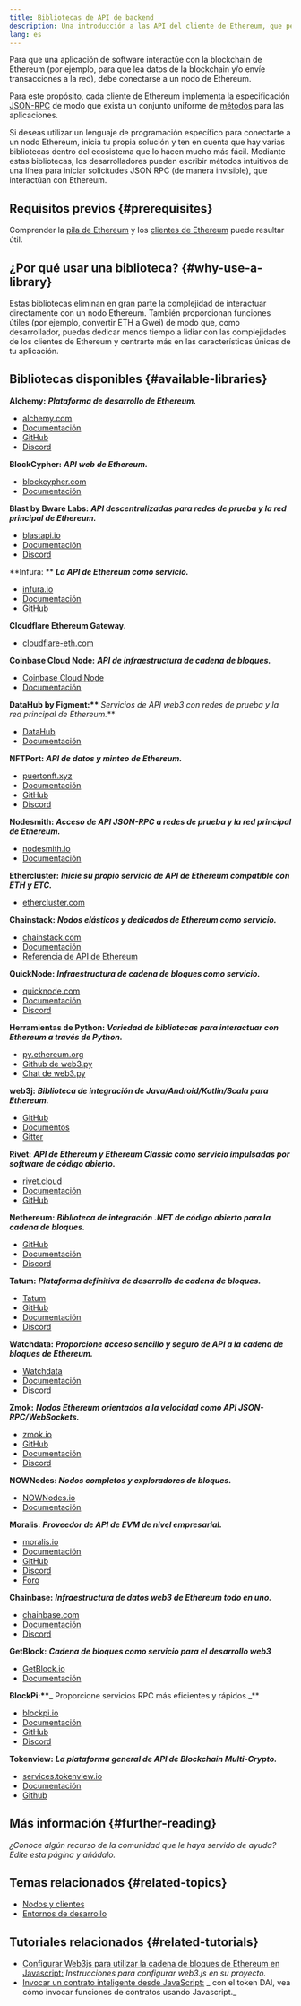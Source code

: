 ```yaml
---
title: Bibliotecas de API de backend
description: Una introducción a las API del cliente de Ethereum, que permiten interactuar con la blockchain desde tu aplicación.
lang: es
---
```


Para que una aplicación de software interactúe con la blockchain de Ethereum (por ejemplo, para que lea datos de la blockchain y/o envíe transacciones a la red), debe conectarse a un nodo de Ethereum.

Para este propósito, cada cliente de Ethereum implementa la especificación [JSON-RPC](/developers/docs/apis/json-rpc/) de modo que exista un conjunto uniforme de [métodos](/developers/docs/apis/json-rpc/#json-rpc-methods) para las aplicaciones.

Si deseas utilizar un lenguaje de programación específico para conectarte a un nodo Ethereum, inicia tu propia solución y ten en cuenta que hay varias bibliotecas dentro del ecosistema que lo hacen mucho más fácil. Mediante estas bibliotecas, los desarrolladores pueden escribir métodos intuitivos de una línea para iniciar solicitudes JSON RPC (de manera invisible), que interactúan con Ethereum.

## Requisitos previos {#prerequisites}

Comprender la [pila de Ethereum](/developers/docs/ethereum-stack/) y los [clientes de Ethereum](/developers/docs/nodes-and-clients/) puede resultar útil.

## ¿Por qué usar una biblioteca? {#why-use-a-library}

Estas bibliotecas eliminan en gran parte la complejidad de interactuar directamente con un nodo Ethereum. También proporcionan funciones útiles (por ejemplo, convertir ETH a Gwei) de modo que, como desarrollador, puedas dedicar menos tiempo a lidiar con las complejidades de los clientes de Ethereum y centrarte más en las características únicas de tu aplicación.

## Bibliotecas disponibles {#available-libraries}

**Alchemy:** **_Plataforma de desarrollo de Ethereum._**

- [alchemy.com](https://www.alchemy.com/)
- [Documentación](https://docs.alchemyapi.io/)
- [GitHub](https://github.com/alchemyplatform)
- [Discord](https://discord.com/invite/A39JVCM)

**BlockCypher:** **_API web de Ethereum._**

- [blockcypher.com](https://www.blockcypher.com/)
- [Documentación](https://www.blockcypher.com/dev/ethereum/)

**Blast by Bware Labs:** **_API descentralizadas para redes de prueba y la red principal de Ethereum._**

- [blastapi.io](https://blastapi.io/)
- [Documentación](https://docs.blastapi.io)
- [Discord](https://discord.com/invite/VPkWESgtvV)

**Infura: ** **_La API de Ethereum como servicio._**

- [infura.io](https://infura.io)
- [Documentación](https://infura.io/docs)
- [GitHub](https://github.com/INFURA)

**Cloudflare Ethereum Gateway.**

- [cloudflare-eth.com](https://cloudflare-eth.com)

**Coinbase Cloud Node:** **_API de infraestructura de cadena de bloques._**

- [Coinbase Cloud Node](https://www.coinbase.com/cloud/products/node)
- [Documentación](https://docs.cloud.coinbase.com/node/reference/welcome-to-node)

**DataHub by Figment:\*\*** _Servicios de API web3 con redes de prueba y la red principal de Ethereum._\*\*

- [DataHub](https://www.figment.io/datahub)
- [Documentación](https://docs.figment.io/introduction/what-is-datahub)

**NFTPort:** **_API de datos y minteo de Ethereum._**

- [puertonft.xyz](https://www.nftport.xyz/)
- [Documentación](https://docs.nftport.xyz/)
- [GitHub](https://github.com/nftport/)
- [Discord](https://discord.com/invite/K8nNrEgqhE)

**Nodesmith:** **_Acceso de API JSON-RPC a redes de prueba y la red principal de Ethereum._**

- [nodesmith.io](https://nodesmith.io/network/ethereum/)
- [Documentación](https://nodesmith.io/docs/#/ethereum/apiRef)

**Ethercluster:** **_Inicie su propio servicio de API de Ethereum compatible con ETH y ETC._**

- [ethercluster.com](https://www.ethercluster.com/)

**Chainstack:** **_Nodos elásticos y dedicados de Ethereum como servicio._**

- [chainstack.com](https://chainstack.com)
- [Documentación](https://docs.chainstack.com)
- [Referencia de API de Ethereum](https://docs.chainstack.com/api/ethereum/ethereum-api-reference)

**QuickNode:** **_Infraestructura de cadena de bloques como servicio._**

- [quicknode.com](https://quicknode.com)
- [Documentación](https://www.quicknode.com/docs)
- [Discord](https://discord.gg/NaR7TtpvJq)

**Herramientas de Python:** **_Variedad de bibliotecas para interactuar con Ethereum a través de Python._**

- [py.ethereum.org](http://python.ethereum.org/)
- [Github de web3.py](https://github.com/ethereum/web3.py)
- [Chat de web3.py](https://gitter.im/ethereum/web3.py)

**web3j:** **_Biblioteca de integración de Java/Android/Kotlin/Scala para Ethereum._**

- [GitHub](https://github.com/web3j/web3j)
- [Documentos](https://docs.web3j.io/)
- [Gitter](https://gitter.im/web3j/web3j)

**Rivet:** **_API de Ethereum y Ethereum Classic como servicio impulsadas por software de código abierto._**

- [rivet.cloud](https://rivet.cloud)
- [Documentación](https://rivet.cloud/docs/)
- [GitHub](https://github.com/openrelayxyz/ethercattle-deployment)

**Nethereum:** **_Biblioteca de integración .NET de código abierto para la cadena de bloques._**

- [GitHub](https://github.com/Nethereum/Nethereum)
- [Documentación](http://docs.nethereum.com/en/latest/)
- [Discord](https://discord.com/invite/jQPrR58FxX)

**Tatum:** **_Plataforma definitiva de desarrollo de cadena de bloques._**

- [Tatum](https://tatum.io/)
- [GitHub](https://github.com/tatumio/)
- [Documentación](https://docs.tatum.io/)
- [Discord](https://discord.gg/EDmW3kjTC9)

**Watchdata:** **_Proporcione acceso sencillo y seguro de API a la cadena de bloques de Ethereum._**

- [Watchdata](https://watchdata.io/)
- [Documentación](https://docs.watchdata.io/)
- [Discord](https://discord.com/invite/TZRJbZ6bdn)

**Zmok:** **_Nodos Ethereum orientados a la velocidad como API JSON-RPC/WebSockets._**

- [zmok.io](https://zmok.io/)
- [GitHub](https://github.com/zmok-io)
- [Documentación](https://docs.zmok.io/)
- [Discord](https://discord.gg/fAHeh3ka6s)

**NOWNodes: _Nodos completos y exploradores de bloques._**

- [NOWNodes.io](https://nownodes.io/)
- [Documentación](https://documenter.getpostman.com/view/13630829/TVmFkLwy#intro)

**Moralis:** **_Proveedor de API de EVM de nivel empresarial._**

- [moralis.io](http://moralis.io)
- [Documentación](https://docs.moralis.io/)
- [GitHub](https://github.com/MoralisWeb3)
- [Discord](https://discord.com/invite/KYswaxwEtg)
- [Foro](https://forum.moralis.io/)

**Chainbase:** **_Infraestructura de datos web3 de Ethereum todo en uno._**

- [chainbase.com](https://chainbase.com/)
- [Documentación](https://docs.chainbase.com/)
- [Discord](https://discord.gg/Wx6qpqz4AF)

**GetBlock:** **_Cadena de bloques como servicio para el desarrollo web3_**

- [GetBlock.io](https://getblock.io/)
- [Documentación](https://getblock.io/docs/)

**BlockPi:\*\***_ Proporcione servicios RPC más eficientes y rápidos._\*\*

- [blockpi.io](https://blockpi.io/)
- [Documentación](https://docs.blockpi.io/)
- [GitHub](https://github.com/BlockPILabs)
- [Discord](https://discord.com/invite/xTvGVrGVZv)

**Tokenview:** **_La plataforma general de API de Blockchain Multi-Crypto._**

- [services.tokenview.io](https://services.tokenview.io/)
- [Documentación](https://services.tokeniew/docs?type=api)
- [Github](https://github.com/Tokenview)

## Más información {#further-reading}

_¿Conoce algún recurso de la comunidad que le haya servido de ayuda? Edite esta página y añádalo._

## Temas relacionados {#related-topics}

- [ Nodos y clientes](/developers/docs/nodes-and-clients/)
- [Entornos de desarrollo](/developers/docs/frameworks/)

## Tutoriales relacionados {#related-tutorials}

- [Configurar Web3js para utilizar la cadena de bloques de Ethereum en Javascript:](/developers/tutorials/set-up-web3js-to-use-ethereum-in-javascript/) _Instrucciones para configurar web3.js en su proyecto._
- [Invocar un contrato inteligente desde JavaScript:](/developers/tutorials/calling-a-smart-contract-from-javascript/) _ con el token DAI, vea cómo invocar funciones de contratos usando Javascript._
